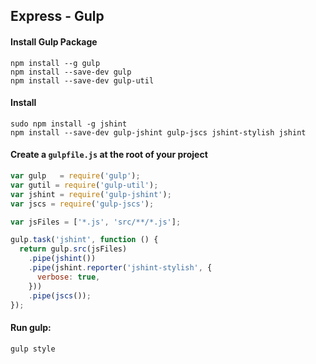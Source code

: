 ## Express - Gulp

#### Install Gulp Package

```
npm install --g gulp
npm install --save-dev gulp
npm install --save-dev gulp-util
```

#### Install

```
sudo npm install -g jshint
npm install --save-dev gulp-jshint gulp-jscs jshint-stylish jshint
```

#### Create a `gulpfile.js` at the root of your project

```js
var gulp   = require('gulp');
var gutil = require('gulp-util');
var jshint = require('gulp-jshint');
var jscs = require('gulp-jscs');

var jsFiles = ['*.js', 'src/**/*.js'];

gulp.task('jshint', function () {
  return gulp.src(jsFiles)
    .pipe(jshint())
    .pipe(jshint.reporter('jshint-stylish', {
      verbose: true,
    }))
    .pipe(jscs());
});
```

#### Run gulp:

```
gulp style
```
